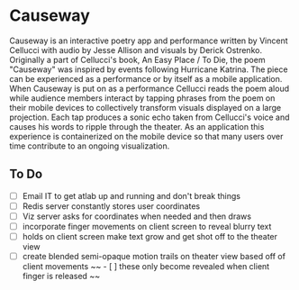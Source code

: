 # Causeway

Causeway is an interactive poetry app and performance written by Vincent Cellucci with audio by Jesse Allison and visuals by Derick Ostrenko. Originally a part of Cellucci's book, An Easy Place / To Die, the poem "Causeway" was inspired by events following Hurricane Katrina. The piece can be experienced as a performance or by itself as a mobile application. When Causeway is put on as a performance Cellucci reads the poem aloud while audience members interact by tapping phrases from the poem on their mobile devices to collectively transform visuals displayed on a large projection. Each tap produces a sonic echo taken from Cellucci's voice and causes his words to ripple through the theater. As an application this experience is containerized on the mobile device so that many users over time contribute to an ongoing visualization.

## To Do
- [ ] Email IT to get atlab up and running and don't break things
- [ ] Redis server constantly stores user coordinates
- [ ] Viz server asks for coordinates when needed and then draws
- [ ] incorporate finger movements on client screen to reveal blurry text
- [ ] holds on client screen make text grow and get shot off to the theater view
- [ ] create blended semi-opaque motion trails on theater view based off of client movements
~~  - [ ] these only become revealed when client finger is released ~~
